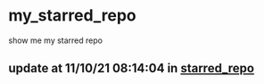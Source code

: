 # my_starred_repo
show me my starred repo

update at 11/10/21 08:14:04 in [starred_repo](./index.html)
---

